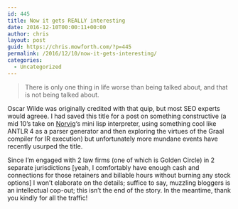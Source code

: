 ```yaml
---
id: 445
title: Now it gets REALLY interesting
date: 2016-12-10T00:00:11+00:00
author: chris
layout: post
guid: https://chris.mowforth.com/?p=445
permalink: /2016/12/10/now-it-gets-interesting/
categories:
  - Uncategorized
---
```

> There is only one thing in life worse than being talked about, and that is not being talked about.

Oscar Wilde was originally credited with that quip, but most SEO experts would agreee. I had saved this title for a post on something constructive (a mid 10&#8217;s take on [Norvig](http://norvig.com/)&#8216;s mini lisp interpreter, using something cool like ANTLR 4 as a parser generator and then exploring the virtues of the Graal compiler for IR execution) but unfortunately more mundane events have recently usurped the title.

Since I&#8217;m engaged with 2 law firms (one of which is Golden Circle) in 2 separate jurisdictions [yeah, I comfortably have enough cash and connections for those retainers and billable hours without burning any stock options] I won&#8217;t elaborate on the details; suffice to say, muzzling bloggers is an intellectual cop-out; this isn&#8217;t the end of the story. In the meantime, thank you kindly for all the traffic!